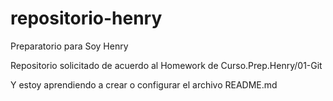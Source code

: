 # repositorio-henry
Preparatorio para Soy Henry

Repositorio solicitado de acuerdo al Homework de Curso.Prep.Henry/01-Git

Y estoy aprendiendo a crear o configurar el archivo README.md
